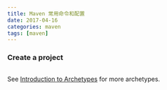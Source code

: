 ```yaml
---
title: Maven 常用命令和配置
date: 2017-04-16
categories: maven
tags: [maven]
---
```


### Create a project

```shell

```
See [Introduction to Archetypes](https://maven.apache.org/guides/introduction/introduction-to-archetypes.html) for more archetypes.


